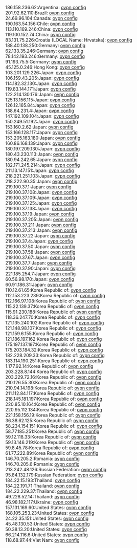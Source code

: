 186.158.236.62:Argentina: [ovpn config](vpn/186_158_236_62.ovpn)  
201.92.62.110:Brazil: [ovpn config](vpn/201_92_62_110.ovpn)  
24.69.96.104:Canada: [ovpn config](vpn/24_69_96_104.ovpn)  
190.163.54.156:Chile: [ovpn config](vpn/190_163_54_156.ovpn)  
113.110.169.246:China: [ovpn config](vpn/113_110_169_246.ovpn)  
119.100.152.74:China: [ovpn config](vpn/119_100_152_74.ovpn)  
83.131.75.226:Croatia (LOCAL Name: Hrvatska): [ovpn config](vpn/83_131_75_226.ovpn)  
188.40.138.250:Germany: [ovpn config](vpn/188_40_138_250.ovpn)  
62.133.35.246:Germany: [ovpn config](vpn/62_133_35_246.ovpn)  
78.142.193.246:Germany: [ovpn config](vpn/78_142_193_246.ovpn)  
91.193.75.5:Germany: [ovpn config](vpn/91_193_75_5.ovpn)  
45.125.0.246:Hong Kong: [ovpn config](vpn/45_125_0_246.ovpn)  
103.201.129.226:Japan: [ovpn config](vpn/103_201_129_226.ovpn)  
106.159.43.205:Japan: [ovpn config](vpn/106_159_43_205.ovpn)  
114.182.32.130:Japan: [ovpn config](vpn/114_182_32_130.ovpn)  
119.83.144.171:Japan: [ovpn config](vpn/119_83_144_171.ovpn)  
122.214.130.176:Japan: [ovpn config](vpn/122_214_130_176.ovpn)  
125.13.156.115:Japan: [ovpn config](vpn/125_13_156_115.ovpn)  
126.12.165.84:Japan: [ovpn config](vpn/126_12_165_84.ovpn)  
138.64.231.4:Japan: [ovpn config](vpn/138_64_231_4.ovpn)  
147.192.109.104:Japan: [ovpn config](vpn/147_192_109_104.ovpn)  
150.249.51.192:Japan: [ovpn config](vpn/150_249_51_192.ovpn)  
153.160.2.62:Japan: [ovpn config](vpn/153_160_2_62.ovpn)  
153.166.128.117:Japan: [ovpn config](vpn/153_166_128_117.ovpn)  
153.205.163.180:Japan: [ovpn config](vpn/153_205_163_180.ovpn)  
160.86.168.139:Japan: [ovpn config](vpn/160_86_168_139.ovpn)  
180.197.209.130:Japan: [ovpn config](vpn/180_197_209_130.ovpn)  
180.43.230.113:Japan: [ovpn config](vpn/180_43_230_113.ovpn)  
180.94.242.65:Japan: [ovpn config](vpn/180_94_242_65.ovpn)  
182.171.245.214:Japan: [ovpn config](vpn/182_171_245_214.ovpn)  
211.13.147.151:Japan: [ovpn config](vpn/211_13_147_151.ovpn)  
218.221.251.103:Japan: [ovpn config](vpn/218_221_251_103.ovpn)  
218.222.90.35:Japan: [ovpn config](vpn/218_222_90_35.ovpn)  
219.100.37.1:Japan: [ovpn config](vpn/219_100_37_1.ovpn)  
219.100.37.108:Japan: [ovpn config](vpn/219_100_37_108.ovpn)  
219.100.37.109:Japan: [ovpn config](vpn/219_100_37_109.ovpn)  
219.100.37.125:Japan: [ovpn config](vpn/219_100_37_125.ovpn)  
219.100.37.138:Japan: [ovpn config](vpn/219_100_37_138.ovpn)  
219.100.37.19:Japan: [ovpn config](vpn/219_100_37_19.ovpn)  
219.100.37.205:Japan: [ovpn config](vpn/219_100_37_205.ovpn)  
219.100.37.211:Japan: [ovpn config](vpn/219_100_37_211.ovpn)  
219.100.37.213:Japan: [ovpn config](vpn/219_100_37_213.ovpn)  
219.100.37.22:Japan: [ovpn config](vpn/219_100_37_22.ovpn)  
219.100.37.4:Japan: [ovpn config](vpn/219_100_37_4.ovpn)  
219.100.37.50:Japan: [ovpn config](vpn/219_100_37_50.ovpn)  
219.100.37.58:Japan: [ovpn config](vpn/219_100_37_58.ovpn)  
219.100.37.67:Japan: [ovpn config](vpn/219_100_37_67.ovpn)  
219.100.37.7:Japan: [ovpn config](vpn/219_100_37_7.ovpn)  
219.100.37.90:Japan: [ovpn config](vpn/219_100_37_90.ovpn)  
221.185.254.7:Japan: [ovpn config](vpn/221_185_254_7.ovpn)  
60.56.98.170:Japan: [ovpn config](vpn/60_56_98_170.ovpn)  
60.91.186.31:Japan: [ovpn config](vpn/60_91_186_31.ovpn)  
110.12.61.65:Korea Republic of: [ovpn config](vpn/110_12_61_65.ovpn)  
112.153.223.239:Korea Republic of: [ovpn config](vpn/112_153_223_239.ovpn)  
112.166.97.108:Korea Republic of: [ovpn config](vpn/112_166_97_108.ovpn)  
115.22.139.37:Korea Republic of: [ovpn config](vpn/115_22_139_37.ovpn)  
115.91.230.188:Korea Republic of: [ovpn config](vpn/115_91_230_188.ovpn)  
118.36.247.70:Korea Republic of: [ovpn config](vpn/118_36_247_70.ovpn)  
121.135.240.102:Korea Republic of: [ovpn config](vpn/121_135_240_102.ovpn)  
121.148.98.107:Korea Republic of: [ovpn config](vpn/121_148_98_107.ovpn)  
121.159.6.155:Korea Republic of: [ovpn config](vpn/121_159_6_155.ovpn)  
121.186.197.162:Korea Republic of: [ovpn config](vpn/121_186_197_162.ovpn)  
175.197.137.197:Korea Republic of: [ovpn config](vpn/175_197_137_197.ovpn)  
175.203.184.32:Korea Republic of: [ovpn config](vpn/175_203_184_32.ovpn)  
182.228.209.33:Korea Republic of: [ovpn config](vpn/182_228_209_33.ovpn)  
183.114.190.251:Korea Republic of: [ovpn config](vpn/183_114_190_251.ovpn)  
1.177.92.14:Korea Republic of: [ovpn config](vpn/1_177_92_14.ovpn)  
203.228.8.144:Korea Republic of: [ovpn config](vpn/203_228_8_144.ovpn)  
203.229.72.16:Korea Republic of: [ovpn config](vpn/203_229_72_16.ovpn)  
210.126.55.30:Korea Republic of: [ovpn config](vpn/210_126_55_30.ovpn)  
210.94.14.198:Korea Republic of: [ovpn config](vpn/210_94_14_198.ovpn)  
211.112.84.117:Korea Republic of: [ovpn config](vpn/211_112_84_117.ovpn)  
218.145.181.197:Korea Republic of: [ovpn config](vpn/218_145_181_197.ovpn)  
220.85.10.164:Korea Republic of: [ovpn config](vpn/220_85_10_164.ovpn)  
220.95.112.134:Korea Republic of: [ovpn config](vpn/220_95_112_134.ovpn)  
221.158.156.19:Korea Republic of: [ovpn config](vpn/221_158_156_19.ovpn)  
36.38.62.125:Korea Republic of: [ovpn config](vpn/36_38_62_125.ovpn)  
58.234.154.151:Korea Republic of: [ovpn config](vpn/58_234_154_151.ovpn)  
58.77.185.251:Korea Republic of: [ovpn config](vpn/58_77_185_251.ovpn)  
59.12.118.33:Korea Republic of: [ovpn config](vpn/59_12_118_33.ovpn)  
59.13.146.219:Korea Republic of: [ovpn config](vpn/59_13_146_219.ovpn)  
59.8.45.78:Korea Republic of: [ovpn config](vpn/59_8_45_78.ovpn)  
61.77.222.89:Korea Republic of: [ovpn config](vpn/61_77_222_89.ovpn)  
146.70.205.2:Romania: [ovpn config](vpn/146_70_205_2.ovpn)  
146.70.205.6:Romania: [ovpn config](vpn/146_70_205_6.ovpn)  
213.242.48.126:Russian Federation: [ovpn config](vpn/213_242_48_126.ovpn)  
95.84.132.179:Russian Federation: [ovpn config](vpn/95_84_132_179.ovpn)  
184.22.15.193:Thailand: [ovpn config](vpn/184_22_15_193.ovpn)  
184.22.191.71:Thailand: [ovpn config](vpn/184_22_191_71.ovpn)  
184.22.229.37:Thailand: [ovpn config](vpn/184_22_229_37.ovpn)  
49.228.52.14:Thailand: [ovpn config](vpn/49_228_52_14.ovpn)  
46.98.182.117:Ukraine: [ovpn config](vpn/46_98_182_117.ovpn)  
157.131.169.60:United States: [ovpn config](vpn/157_131_169_60.ovpn)  
168.105.253.23:United States: [ovpn config](vpn/168_105_253_23.ovpn)  
24.22.35.151:United States: [ovpn config](vpn/24_22_35_151.ovpn)  
45.48.130.53:United States: [ovpn config](vpn/45_48_130_53.ovpn)  
50.38.13.20:United States: [ovpn config](vpn/50_38_13_20.ovpn)  
66.214.116.6:United States: [ovpn config](vpn/66_214_116_6.ovpn)  
118.68.97.44:Viet Nam: [ovpn config](vpn/118_68_97_44.ovpn)  
